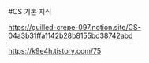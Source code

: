 #CS 기본 지식

https://quilled-crepe-097.notion.site/CS-04a3b31ffa1142b28b8155bd38742abd


https://k9e4h.tistory.com/75
